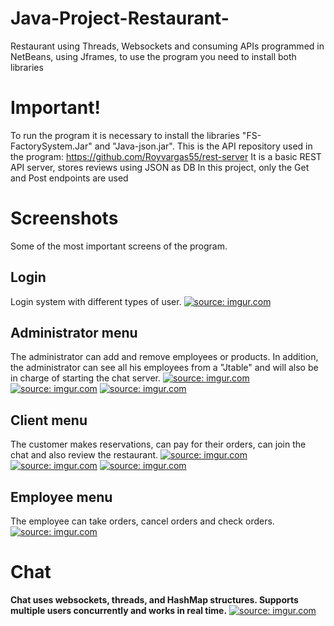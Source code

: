 # Java-Project-Restaurant-
Restaurant using Threads, Websockets and consuming APIs programmed in NetBeans, using Jframes, to use the program you need to install both libraries
# Important!
 To run the program it is necessary to install the libraries "FS-FactorySystem.Jar" and "Java-json.jar".
 This is the API repository used in the program: https://github.com/Royvargas55/rest-server
 It is a basic REST API server, stores reviews using JSON as DB
 In this project, only the Get and Post endpoints are used
# Screenshots
Some of the most important screens of the program.

## Login
Login system with different types of user.
<a href="https://imgur.com/yJ5vgqD"><img src="https://i.imgur.com/yJ5vgqD.png" title="source: imgur.com" /></a>
## Administrator menu
The administrator can add and remove employees or products. In addition, the administrator can see all his employees from a "Jtable" and will also be in charge of starting the chat server.
<a href="https://imgur.com/CnxohiA"><img src="https://i.imgur.com/CnxohiA.png" title="source: imgur.com" /></a>
<a href="https://imgur.com/HNseBEo"><img src="https://i.imgur.com/HNseBEo.png" title="source: imgur.com" /></a>
<a href="https://imgur.com/AfJTDtb"><img src="https://i.imgur.com/AfJTDtb.png" title="source: imgur.com" /></a>
## Client menu
The customer makes reservations, can pay for their orders, can join the chat and also review the restaurant.
<a href="https://imgur.com/sOij7FY"><img src="https://i.imgur.com/sOij7FY.png" title="source: imgur.com" /></a>
<a href="https://imgur.com/dtTBzYU"><img src="https://i.imgur.com/dtTBzYU.png" title="source: imgur.com" /></a>
<a href="https://imgur.com/pNINymB"><img src="https://i.imgur.com/pNINymB.png" title="source: imgur.com" /></a>

## Employee menu
The employee can take orders, cancel orders and check orders.
<a href="https://imgur.com/L5ZzyC6"><img src="https://i.imgur.com/L5ZzyC6.png" title="source: imgur.com" /></a>


# Chat
**Chat uses websockets, threads, and HashMap structures.
Supports multiple users concurrently and works in real time.**
<a href="https://imgur.com/W87NdQv"><img src="https://i.imgur.com/W87NdQv.png" title="source: imgur.com" /></a>
